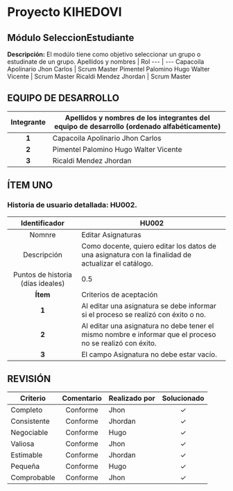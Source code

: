 # Proyecto KIHEDOVI
## Módulo SeleccionEstudiante
**Descripción:**
El modúlo tiene como objetivo seleccionar un grupo o estudinate de un grupo.
Apellidos y nombres | Rol
--- | ---
Capacoila Apolinario Jhon Carlos | Scrum Master
Pimentel Palomino Hugo Walter Vicente | Scrum Master
Ricaldi Mendez Jhordan | Scrum Master
## EQUIPO DE DESARROLLO
Integrante | Apellidos y nombres de los integrantes del equipo de desarrollo (ordenado alfabéticamente)
:---: | ---
**1** | Capacoila Apolinario Jhon Carlos
**2** | Pimentel Palomino Hugo Walter Vicente
**3** | Ricaldi Mendez Jhordan
## ÍTEM UNO
### Historia de usuario detallada: HU002.
Identificador | HU002
:---: | ---
Nomnre | Editar Asignaturas
Descripción |	Como docente, quiero editar los datos de una asignatura con la finalidad de actualizar el catálogo.
Puntos de historia (días ideales) | 0.5
**Ítem** | Criterios de aceptación	
**1** | Al editar una asignatura se debe informar si el proceso se realizó con éxito o no.
**2** |	Al editar una asignatura no debe tener el mismo nombre e informar que el proceso no se realizó con éxito.
**3** | El campo Asignatura no debe estar vacío.
## REVISIÓN
Criterio | Comentario | Realizado por | Solucionado
--- | :---: | --- | :---:
Completo | Conforme | Jhon | &#10003;
Consistente | Conforme | Jhordan | &#10003;
Negociable | Conforme | Hugo | &#10003;
Valiosa | Conforme | Jhon | &#10003;
Estimable | Conforme | Jhordan | &#10003;
Pequeña | Conforme | Hugo | &#10003;
Comprobable | Conforme | Jhon | &#10003;
